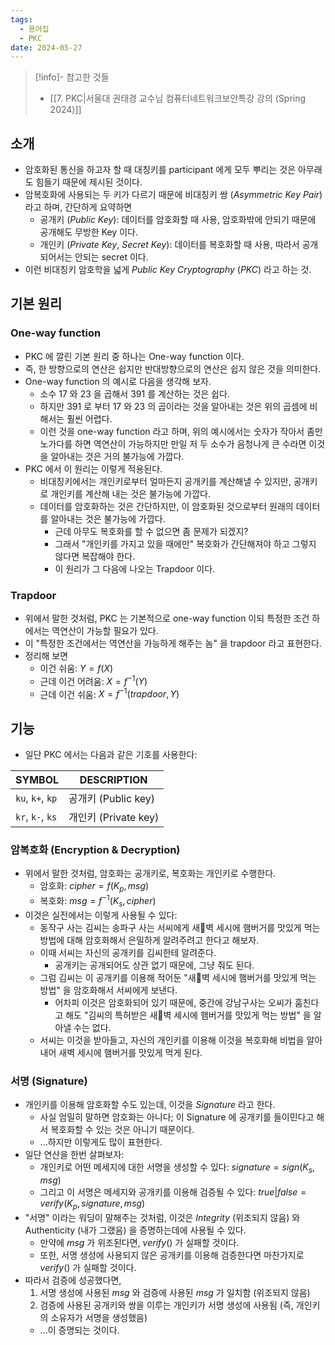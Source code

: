 ```yaml
---
tags:
  - 용어집
  - PKC
date: 2024-05-27
---
```

> [!info]- 참고한 것들
> - [[7. PKC|서울대 권태경 교수님 컴퓨터네트워크보안특강 강의 (Spring 2024)]]

## 소개

- 암호화된 통신을 하고자 할 때 대칭키를 participant 에게 모두 뿌리는 것은 아무래도 힘들기 때문에 제시된 것이다.
- 암복호화에 사용되는 두 키가 다르기 때문에 비대칭키 쌍 (*Asymmetric Key Pair*) 라고 하며, 간단하게 요약하면
	- 공개키 (*Public Key*): 데이터를 암호화할 때 사용, 암호화밖에 안되기 때문에 공개해도 무방한 Key 이다.
	- 개인키 (*Private Key*, *Secret Key*): 데이터를 복호화할 때 사용, 따라서 공개되어서는 안되는 secret 이다.
- 이런 비대칭키 암호학을 넓게 *Public Key Cryptography* (*PKC*) 라고 하는 것.

## 기본 원리

### One-way function

- PKC 에 깔린 기본 원리 중 하나는 One-way function 이다.
- 즉, 한 방향으로의 연산은 쉽지만 반대방향으로의 연산은 쉽지 않은 것을 의미한다.
- One-way function 의 예시로 다음을 생각해 보자.
	- 소수 17 와 23 을 곱해서 391 를 계산하는 것은 쉽다.
	- 하지만 391 로 부터 17 와 23 의 곱이라는 것을 알아내는 것은 위의 곱셈에 비해서는 훨씬 어렵다.
	- 이런 것을 one-way function 라고 하며, 위의 예시에서는 숫자가 작아서 좀만 노가다를 하면 역연산이 가능하지만 만일 저 두 소수가 음청나게 큰 수라면 이것을 알아내는 것은 거의 불가능에 가깝다.
- PKC 에서 이 원리는 이렇게 적용된다.
	- 비대칭키에서는 개인키로부터 얼마든지 공개키를 계산해낼 수 있지만, 공개키로 개인키를 계산해 내는 것은 불가능에 가깝다.
	- 데이터를 암호화하는 것은 간단하지만, 이 암호화된 것으로부터 원래의 데이터를 알아내는 것은 불가능에 가깝다.
		- 근데 아무도 복호화를 할 수 없으면 좀 문제가 되겠지?
		- 그래서 "개인키를 가지고 있을 때에만" 복호화가 간단해져야 하고 그렇지 않다면 복잡해야 한다.
		- 이 원리가 그 다음에 나오는 Trapdoor 이다.

### Trapdoor

- 위에서 말한 것처럼, PKC 는 기본적으로 one-way function 이되 특정한 조건 하에서는 역연산이 가능할 필요가 있다.
- 이 "특정한 조건에서는 역연산을 가능하게 해주는 놈" 을 trapdoor 라고 표현한다.
- 정리해 보면
	- 이건 쉬움: $Y = f(X)$
	- 근데 이건 어려움: $X = f^{-1}(Y)$
	- 근데 이건 쉬움: $X = f^{-1}(trapdoor, Y)$

## 기능

- 일단 PKC 에서는 다음과 같은 기호를 사용한다:

| SYMBOL           | DESCRIPTION       |
| ---------------- | ----------------- |
| `ku`, `k+`, `kp` | 공개키 (Public key)  |
| `kr`, `k-`, `ks` | 개인키 (Private key) |

### 암복호화 (Encryption & Decryption)

- 위에서 말한 것처럼, 암호화는 공개키로, 복호화는 개인키로 수행한다.
	- 암호화: $cipher = f(K_p, msg)$
	- 복호화: $msg = f^{-1}(K_s, cipher)$
- 이것은 실전에서는 이렇게 사용될 수 있다:
	- 동작구 사는 김씨는 송파구 사는 서씨에게 새벽 세시에 햄버거를 맛있게 먹는 방법에 대해 암호화해서 은밀하게 알려주려고 한다고 해보자.
	- 이때 서씨는 자신의 공개키를 김씨한테 알려준다.
		- 공개키는 공개되어도 상관 없기 때문에, 그냥 줘도 된다.
	- 그럼 김씨는 이 공개키를 이용해 적어둔 "새벽 세시에 햄버거를 맛있게 먹는 방법" 을 암호화해서 서씨에게 보낸다.
		- 어차피 이것은 암호화되어 있기 때문에, 중간에 강남구사는 오씨가 훔친다고 해도 "김씨의 특허받은 새벽 세시에 햄버거를 맛있게 먹는 방법" 을 알아낼 수는 없다.
	- 서씨는 이것을 받아들고, 자신의 개인키를 이용해 이것을 복호화해 비법을 알아내어 새벽 세시에 햄버거를 맛있게 먹게 된다.

### 서명 (Signature)

- 개인키를 이용해 암호화할 수도 있는데, 이것을 *Signature* 라고 한다.
	- 사실 엄밀히 말하면 암호화는 아니다; 이 Signature 에 공개키를 들이민다고 해서 복호화할 수 있는 것은 아니기 때문이다.
	- ...하지만 이렇게도 많이 표현한다.
- 일단 연산을 한번 살펴보자:
	- 개인키로 어떤 메세지에 대한 서명을 생성할 수 있다: $signature = sign(K_s, msg)$
	- 그리고 이 서명은 메세지와 공개키를 이용해 검증될 수 있다: $true|false = verify(K_p, signature, msg)$
- "서명" 이라는 워딩이 말해주는 것처럼, 이것은 *Integrity* (위조되지 않음) 와 Authenticity (내가 그랬음) 을 증명하는데에 사용될 수 있다.
	- 만약에 $msg$ 가 위조된다면, $verify()$ 가 실패할 것이다.
	- 또한, 서명 생성에 사용되지 않은 공개키를 이용해 검증한다면 마찬가지로 $verify()$ 가 실패할 것이다.
- 따라서 검증에 성공했다면,
	1. 서명 생성에 사용된 $msg$ 와 검증에 사용된 $msg$ 가 일치함 (위조되지 않음)
	2. 검증에 사용된 공개키와 쌍을 이루는 개인키가 서명 생성에 사용됨 (즉, 개인키의 소유자가 서명을 생성했음)
	- ...이 증명되는 것이다.